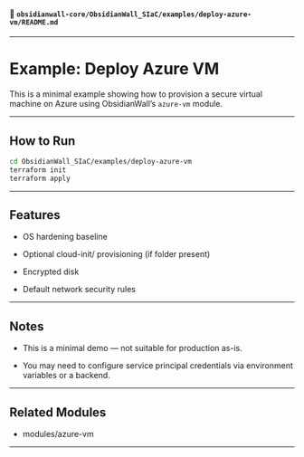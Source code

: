 
#### 📁 `obsidianwall-core/ObsidianWall_SIaC/examples/deploy-azure-vm/README.md`


---

# Example: Deploy Azure VM

This is a minimal example showing how to provision a secure virtual machine on Azure using ObsidianWall’s `azure-vm` module.

---

## How to Run

```bash
cd ObsidianWall_SIaC/examples/deploy-azure-vm
terraform init
terraform apply
```
---

## Features
 - OS hardening baseline

 - Optional cloud-init/ provisioning (if folder present)

 - Encrypted disk

 - Default network security rules

---

## Notes
 - This is a minimal demo — not suitable for production as-is.

 - You may need to configure service principal credentials via environment variables or a backend.

---
## Related Modules
 - modules/azure-vm

---